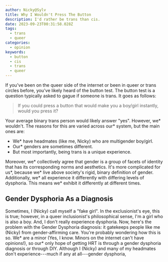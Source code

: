 ```yaml
---
author: Nicky@Sylv
title: Why I Wouldn't Press The Button
description: I'd rather be trans than cis.
date: 2023-09-23T00:31:58.028Z
tags:
  - trans
  - queer
categories:
  - opinion
keywords:
  - button
  - cis
  - trans
  - queer
---
```


If you've been on the queer side of the internet or been in queer or trans circles before, you've likely heard of the button test. The button test is a question typically asked to gague if someone is trans. It goes as follows:
> If you could press a button that would make you a boy/girl instantly, would you press it?

Your average binary trans person would likely answer "yes". However, we* wouldn't. The reasons for this are varied across our* system, but the main ones are:
- We* have headmates (like me, Nicky) who are multigender boy/girl.
- Our* genders are sometimes different.
- But most importantly, being trans is a unique experience.

Moreover, we* collectively agree that gender is a group of facets of identity that has its corresponding norms and aesthetics. It's more complicated for us*, because we* live above society's rigid, binary definition of gender. Additionally, we* all experience it differently with differing levels of dysphoria. This means we* exhibit it differently at different times.

## Gender Dysphoria As a Diagnosis
Sometimes, I (Nicky) call myself a "fake girl". In the exclusionist's eye, this is true; however, in a queer inclusionist's philosophical sense, I'm a girl who is also a boy. And, I don't really experience dysphoria. Now, here's the problem with the Gender Dysphoria diagnosis: it gatekeeps people like me (Nicky) from gender-affirming care. You're probably wondering how this is so. We* are a minor (Yes, I know. Minors on the internet can't have opinions!), so our* only hope of getting HRT is through a gender dysphoria diagnosis or through DIY. Although I (Nicky) and many of my headmates don't experience---much if any at all---gender dysphoria, 
